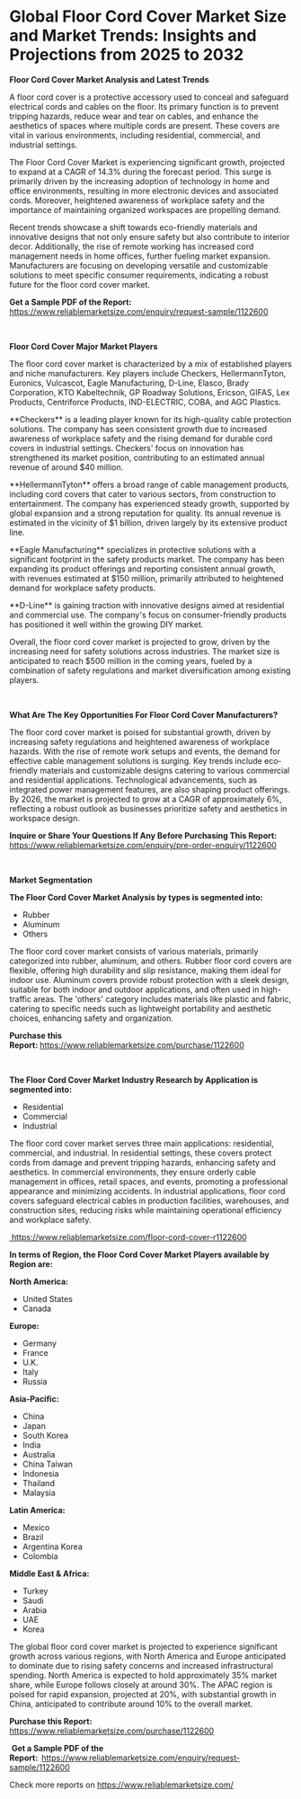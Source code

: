 <p><h1>Global Floor Cord Cover Market Size and Market Trends: Insights and Projections from 2025 to 2032</h1></p><p><strong>Floor Cord Cover Market Analysis and Latest Trends</strong></p>
<p><p>A floor cord cover is a protective accessory used to conceal and safeguard electrical cords and cables on the floor. Its primary function is to prevent tripping hazards, reduce wear and tear on cables, and enhance the aesthetics of spaces where multiple cords are present. These covers are vital in various environments, including residential, commercial, and industrial settings.</p><p>The Floor Cord Cover Market is experiencing significant growth, projected to expand at a CAGR of 14.3% during the forecast period. This surge is primarily driven by the increasing adoption of technology in home and office environments, resulting in more electronic devices and associated cords. Moreover, heightened awareness of workplace safety and the importance of maintaining organized workspaces are propelling demand. </p><p>Recent trends showcase a shift towards eco-friendly materials and innovative designs that not only ensure safety but also contribute to interior decor. Additionally, the rise of remote working has increased cord management needs in home offices, further fueling market expansion. Manufacturers are focusing on developing versatile and customizable solutions to meet specific consumer requirements, indicating a robust future for the floor cord cover market.</p></p>
<p><strong>Get a Sample PDF of the Report:&nbsp;</strong> <a href="https://www.reliablemarketsize.com/enquiry/request-sample/1122600?utm_campaign=2115&utm_medium=2&utm_source=Github&utm_content=ia&utm_term=13022025&utm_id=floor-cord-cover">https://www.reliablemarketsize.com/enquiry/request-sample/1122600</a></p>
<p>&nbsp;</p>
<p><strong>Floor Cord Cover Major Market Players</strong></p>
<p><p>The floor cord cover market is characterized by a mix of established players and niche manufacturers. Key players include Checkers, HellermannTyton, Euronics, Vulcascot, Eagle Manufacturing, D-Line, Elasco, Brady Corporation, KTO Kabeltechnik, GP Roadway Solutions, Ericson, GIFAS, Lex Products, Centriforce Products, IND-ELECTRIC, COBA, and AGC Plastics.</p><p>**Checkers** is a leading player known for its high-quality cable protection solutions. The company has seen consistent growth due to increased awareness of workplace safety and the rising demand for durable cord covers in industrial settings. Checkers' focus on innovation has strengthened its market position, contributing to an estimated annual revenue of around $40 million.</p><p>**HellermannTyton** offers a broad range of cable management products, including cord covers that cater to various sectors, from construction to entertainment. The company has experienced steady growth, supported by global expansion and a strong reputation for quality. Its annual revenue is estimated in the vicinity of $1 billion, driven largely by its extensive product line.</p><p>**Eagle Manufacturing** specializes in protective solutions with a significant footprint in the safety products market. The company has been expanding its product offerings and reporting consistent annual growth, with revenues estimated at $150 million, primarily attributed to heightened demand for workplace safety products.</p><p>**D-Line** is gaining traction with innovative designs aimed at residential and commercial use. The company's focus on consumer-friendly products has positioned it well within the growing DIY market.</p><p>Overall, the floor cord cover market is projected to grow, driven by the increasing need for safety solutions across industries. The market size is anticipated to reach $500 million in the coming years, fueled by a combination of safety regulations and market diversification among existing players.</p></p>
<p>&nbsp;</p>
<p><strong>What Are The Key Opportunities For Floor Cord Cover Manufacturers?</strong></p>
<p><p>The floor cord cover market is poised for substantial growth, driven by increasing safety regulations and heightened awareness of workplace hazards. With the rise of remote work setups and events, the demand for effective cable management solutions is surging. Key trends include eco-friendly materials and customizable designs catering to various commercial and residential applications. Technological advancements, such as integrated power management features, are also shaping product offerings. By 2026, the market is projected to grow at a CAGR of approximately 6%, reflecting a robust outlook as businesses prioritize safety and aesthetics in workspace design.</p></p>
<p><strong>Inquire or Share Your Questions If Any Before Purchasing This Report:</strong> <a href="https://www.reliablemarketsize.com/enquiry/pre-order-enquiry/1122600?utm_campaign=2115&utm_medium=2&utm_source=Github&utm_content=ia&utm_term=13022025&utm_id=floor-cord-cover">https://www.reliablemarketsize.com/enquiry/pre-order-enquiry/1122600</a></p>
<p>&nbsp;</p>
<p><strong>Market Segmentation</strong></p>
<p><strong>The Floor Cord Cover Market Analysis by types is segmented into:</strong></p>
<p><ul><li>Rubber</li><li>Aluminum</li><li>Others</li></ul></p>
<p><p>The floor cord cover market consists of various materials, primarily categorized into rubber, aluminum, and others. Rubber floor cord covers are flexible, offering high durability and slip resistance, making them ideal for indoor use. Aluminum covers provide robust protection with a sleek design, suitable for both indoor and outdoor applications, and often used in high-traffic areas. The 'others' category includes materials like plastic and fabric, catering to specific needs such as lightweight portability and aesthetic choices, enhancing safety and organization.</p></p>
<p><strong>Purchase this Report:&nbsp;</strong><a href="https://www.reliablemarketsize.com/purchase/1122600?utm_campaign=2115&utm_medium=2&utm_source=Github&utm_content=ia&utm_term=13022025&utm_id=floor-cord-cover">https://www.reliablemarketsize.com/purchase/1122600</a></p>
<p>&nbsp;</p>
<p><strong>The Floor Cord Cover Market Industry Research by Application is segmented into:</strong></p>
<p><ul><li>Residential</li><li>Commercial</li><li>Industrial</li></ul></p>
<p><p>The floor cord cover market serves three main applications: residential, commercial, and industrial. In residential settings, these covers protect cords from damage and prevent tripping hazards, enhancing safety and aesthetics. In commercial environments, they ensure orderly cable management in offices, retail spaces, and events, promoting a professional appearance and minimizing accidents. In industrial applications, floor cord covers safeguard electrical cables in production facilities, warehouses, and construction sites, reducing risks while maintaining operational efficiency and workplace safety.</p></p>
<p><a href="https://www.reliablemarketsize.com/floor-cord-cover-r1122600?utm_campaign=2115&utm_medium=2&utm_source=Github&utm_content=ia&utm_term=13022025&utm_id=floor-cord-cover">&nbsp;https://www.reliablemarketsize.com/floor-cord-cover-r1122600</a></p>
<p><strong>In terms of Region, the Floor Cord Cover Market Players available by Region are:</strong></p>
<p>
    <p> <strong> North America: </strong>
        <ul>
            <li>United States</li>
            <li>Canada</li>
        </ul>
        </p> 
    <p> <strong> Europe: </strong>
        <ul>
            <li>Germany</li>
            <li>France</li>
            <li>U.K.</li>
            <li>Italy</li>
            <li>Russia</li>
        </ul>
        </p> 
    <p> <strong> Asia-Pacific: </strong>
        <ul>
            <li>China</li>
            <li>Japan</li>
            <li>South Korea</li>
            <li>India</li>
            <li>Australia</li>
            <li>China Taiwan</li>
            <li>Indonesia</li>
            <li>Thailand</li>
            <li>Malaysia</li>
        </ul>
        </p> 
    <p> <strong> Latin America: </strong>
        <ul>
            <li>Mexico</li>
            <li>Brazil</li>
            <li>Argentina Korea</li>
            <li>Colombia</li>
        </ul>
        </p> 
    <p> <strong> Middle East & Africa: </strong>
        <ul>
            <li>Turkey</li>
            <li>Saudi</li>
            <li>Arabia</li>
            <li>UAE</li>
            <li>Korea</li>
        </ul>
    </p>
    </p>
<p><p>The global floor cord cover market is projected to experience significant growth across various regions, with North America and Europe anticipated to dominate due to rising safety concerns and increased infrastructural spending. North America is expected to hold approximately 35% market share, while Europe follows closely at around 30%. The APAC region is poised for rapid expansion, projected at 20%, with substantial growth in China, anticipated to contribute around 10% to the overall market.</p></p>
<p><strong>Purchase this Report: </strong><a href="https://www.reliablemarketsize.com/purchase/1122600?utm_campaign=2115&utm_medium=2&utm_source=Github&utm_content=ia&utm_term=13022025&utm_id=floor-cord-cover">https://www.reliablemarketsize.com/purchase/1122600</a></p>
<p>&nbsp;<strong>Get a Sample PDF of the Report:&nbsp;&nbsp;</strong><a href="https://www.reliablemarketsize.com/enquiry/request-sample/1122600?utm_campaign=2115&utm_medium=2&utm_source=Github&utm_content=ia&utm_term=13022025&utm_id=floor-cord-cover">https://www.reliablemarketsize.com/enquiry/request-sample/1122600</a></p>
<p><strong></strong></p>
<p>Check more reports on <a href="https://www.reliablemarketsize.com/?utm_campaign=2115&utm_medium=2&utm_source=Github&utm_content=ia&utm_term=13022025&utm_id=floor-cord-cover">https://www.reliablemarketsize.com/</a></p>